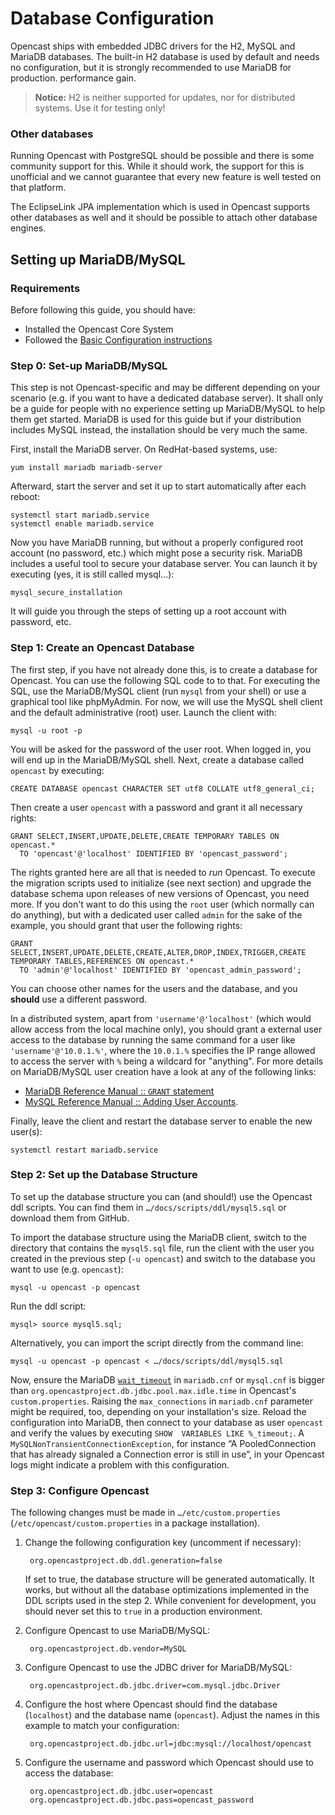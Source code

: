Database Configuration
======================

Opencast ships with embedded JDBC drivers for the H2, MySQL and MariaDB databases. The built-in H2 database is used by
default and needs no configuration, but it is strongly recommended to use MariaDB for production.
performance gain.

> **Notice:** H2 is neither supported for updates, nor for distributed systems. Use it for testing only!


### Other databases

Running Opencast with PostgreSQL should be possible and there is some community support for this. While it should work,
the support for this is unofficial and we cannot guarantee that every new feature is well tested on that platform.

The EclipseLink JPA implementation which is used in Opencast supports other databases as well and it should be
possible to attach other database engines.

Setting up MariaDB/MySQL
------------------------

### Requirements

Before following this guide, you should have:

* Installed the Opencast Core System
* Followed the [Basic Configuration instructions](basic.md)


### Step 0: Set-up MariaDB/MySQL

This step is not Opencast-specific and may be different depending on your scenario (e.g. if you want to have a dedicated
database server). It shall only be a guide for people with no experience setting up MariaDB/MySQL to help them get
started.  MariaDB is used for this guide but if your distribution includes MySQL instead, the installation should be
very much the same.

First, install the MariaDB server. On RedHat-based systems, use:

    yum install mariadb mariadb-server

Afterward, start the server and set it up to start automatically after each reboot:

    systemctl start mariadb.service
    systemctl enable mariadb.service

Now you have MariaDB running, but without a properly configured root account (no password, etc.) which might pose a
security risk. MariaDB includes a useful tool to secure your database server. You can launch it by executing (yes, it is
still called mysql…):

    mysql_secure_installation

It will guide you through the steps of setting up a root account with password, etc.


### Step 1: Create an Opencast Database

The first step, if you have not already done this, is to create a database for Opencast. You can use the following SQL
code to to that. For executing the SQL, use the MariaDB/MySQL client (run `mysql` from your shell) or use a graphical
tool like phpMyAdmin. For now, we will use the MySQL shell client and the default administrative (root) user. Launch the
client with:

    mysql -u root -p

You will be asked for the password of the user root. When logged in, you will end up in the MariaDB/MySQL shell.  Next,
create a database called `opencast` by executing:

    CREATE DATABASE opencast CHARACTER SET utf8 COLLATE utf8_general_ci;

Then create a user `opencast` with a password and grant it all necessary rights:

    GRANT SELECT,INSERT,UPDATE,DELETE,CREATE TEMPORARY TABLES ON opencast.*
      TO 'opencast'@'localhost' IDENTIFIED BY 'opencast_password';

The rights granted here are all that is needed to *run* Opencast. To execute the migration scripts
used to initialize (see next section) and upgrade the database schema upon releases of new versions
of Opencast, you need more. If you don't want to do this using the `root` user (which normally
can do anything), but with a dedicated user called `admin` for the sake of the example,
you should grant that user the following rights:

    GRANT SELECT,INSERT,UPDATE,DELETE,CREATE,ALTER,DROP,INDEX,TRIGGER,CREATE TEMPORARY TABLES,REFERENCES ON opencast.*
      TO 'admin'@'localhost' IDENTIFIED BY 'opencast_admin_password';

You can choose other names for the users and the database, and you **should** use a different password.

In a distributed system, apart from `'username'@'localhost'` (which would allow access from the local machine only),
you should grant a external user access to the database by running the same command for a user like
`'username'@'10.0.1.%'`, where the `10.0.1.%` specifies the IP range allowed to access the server with `%` being a
wildcard for "anything". For more details on MariaDB/MySQL user creation have a look at any of the following links:

* [MariaDB Reference Manual :: `GRANT` statement](https://mariadb.com/kb/en/mariadb/grant/)
* [MySQL Reference Manual :: Adding User Accounts](http://mysql.com/doc/en/adding-users.html).

Finally, leave the client and restart the database server to enable the new user(s):

    systemctl restart mariadb.service


### Step 2: Set up the Database Structure

To set up the database structure you can (and should!) use the Opencast ddl scripts. You can find them in
`…/docs/scripts/ddl/mysql5.sql` or download them from GitHub.

To import the database structure using the MariaDB client, switch to the directory that contains the `mysql5.sql` file,
run the client with the user you created in the previous step (`-u opencast`) and switch to the database you want to use
(e.g. `opencast`):

    mysql -u opencast -p opencast

Run the ddl script:

    mysql> source mysql5.sql;

Alternatively, you can import the script directly from the command line:

    mysql -u opencast -p opencast < …/docs/scripts/ddl/mysql5.sql

Now, ensure the MariaDB [`wait_timeout`](https://mariadb.com/kb/en/library/server-system-variables/) in `mariadb.cnf`
or `mysql.cnf` is bigger than `org.opencastproject.db.jdbc.pool.max.idle.time` in Opencast's `custom.properties`.
Raising the `max_connections` in `mariadb.cnf` parameter might be required, too, depending on your installation's size.
Reload the configuration into MariaDB, then connect to your database as user `opencast` and verify the values by
executing `SHOW  VARIABLES LIKE %_timeout;`. A `MySQLNonTransientConnectionException`, for instance “A PooledConnection
that has already signaled a Connection error is still in use”, in your Opencast logs might indicate a problem with this
configuration.

### Step 3: Configure Opencast

The following changes must be made in `…/etc/custom.properties` (`/etc/opencast/custom.properties` in a package
installation).

1. Change the following configuration key (uncomment if necessary):

        org.opencastproject.db.ddl.generation=false

    If set to true, the database structure will be generated automatically. It works, but without all the database
    optimizations implemented in the DDL scripts used in the step 2. While convenient for development, you should never
    set this to `true` in a production environment.

2. Configure Opencast to use MariaDB/MySQL:

        org.opencastproject.db.vendor=MySQL

3. Configure Opencast to use the JDBC driver for MariaDB/MySQL:

        org.opencastproject.db.jdbc.driver=com.mysql.jdbc.Driver

4. Configure the host where Opencast should find the database (`localhost`) and the database name (`opencast`). Adjust
the names in this example to match your configuration:

        org.opencastproject.db.jdbc.url=jdbc:mysql://localhost/opencast

5. Configure the username and password which Opencast should use to access the database:

        org.opencastproject.db.jdbc.user=opencast
        org.opencastproject.db.jdbc.pass=opencast_password
